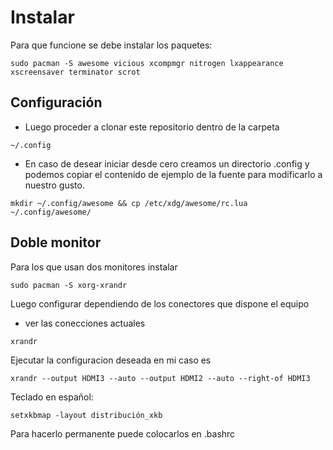 # Instalar
  Para que funcione se debe instalar los paquetes: 
````
sudo pacman -S awesome vicious xcompmgr nitrogen lxappearance xscreensaver terminator scrot
````
## Configuración
- Luego proceder a clonar este repositorio dentro de la carpeta
````
~/.config
````

- En caso de desear iniciar desde cero creamos un directorio .config y podemos copiar el contenido de ejemplo de la fuente para modificarlo a nuestro gusto.
`````
mkdir ~/.config/awesome && cp /etc/xdg/awesome/rc.lua ~/.config/awesome/
`````
## Doble monitor

Para los que usan dos monitores instalar
`````
sudo pacman -S xorg-xrandr
`````

Luego configurar dependiendo de los conectores que dispone el equipo
 - ver las conecciones actuales
`````
xrandr
`````

Ejecutar la configuracion deseada en mi caso es
`````
xrandr --output HDMI3 --auto --output HDMI2 --auto --right-of HDMI3
`````

Teclado en español:
`````
setxkbmap -layout distribución_xkb
`````

Para hacerlo permanente puede colocarlos en .bashrc


